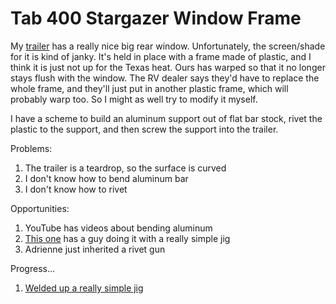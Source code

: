 # Tab 400 Stargazer Window Frame

My [trailer](https://tourtoise.quest) has a really nice big rear window. Unfortunately, the screen/shade for it is kind of janky. It's held in place with a frame made of plastic, and I think it is just not up for the Texas heat. Ours has warped so that it no longer stays flush with the window. The RV dealer says they'd have to replace the whole frame, and they'll just put in another plastic frame, which will probably warp too. So I might as well try to modify it myself.

I have a scheme to build an aluminum support out of flat bar stock, rivet the plastic to the support, and then screw the support into the trailer.

Problems:
1. The trailer is a teardrop, so the surface is curved
2. I don't know how to bend aluminum bar
3. I don't know how to rivet

Opportunities:
1. YouTube has videos about bending aluminum
2. [This one](https://www.youtube.com/watch?v=XU7yLe0s7QM&t=174s) has a guy doing it with a really simple jig
3. Adrienne just inherited a rivet gun

Progress...
1. [Welded up a really simple jig](2023-07-29%20Pin%20Bender.md)

